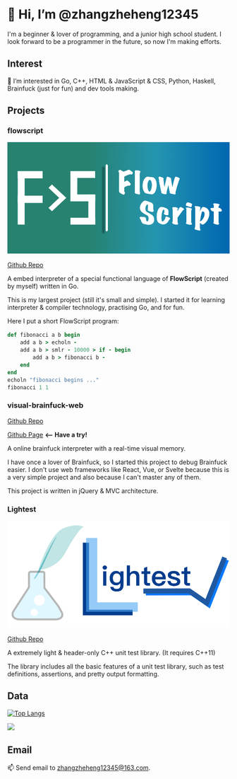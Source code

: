 # 👋 Hi, I’m @zhangzheheng12345

I'm a beginner & lover of programming, and a junior high school student.
I look forward to be a programmer in the future, so now I'm making efforts.

## Interest

👀 I’m interested in Go, C++, HTML & JavaScript & CSS, Python, Haskell, Brainfuck (just for fun) and dev tools making.

## Projects

### flowscript

![FlowScript!](imgs/flowscript.png)

[Github Repo](https://github.com/zhangzheheng12345/flowscript)

A embed interpreter of a special functional language of **FlowScript** (created by myself) written in Go.

This is my largest project (still it's small and simple).
I started it for learning interpreter & compiler technology, practising Go, and for fun.

Here I put a short FlowScript program:

<!-- highlight FlowScript as Ruby -->
```ruby
def fibonacci a b begin
    add a b > echoln -
    add a b > smlr - 10000 > if - begin
        add a b > fibonacci b -
    end
end
echoln "fibonacci begins ..."
fibonacci 1 1
```

### visual-brainfuck-web

[Github Repo](https://github.com/zhangzheheng12345/visual-brainfuck-web)

[Github Page](https://zhangzheheheng12345.github.io/visual-brainfuck-web) **<-- Have a try!**

A online brainfuck interpreter with a real-time visual memory.

I have once a lover of Brainfuck, so I started this project to debug Brainfuck easier.
I don't use web frameworks like React, Vue, or Svelte because this is a very simple project and also because I can't master any of them.

This project is written in jQuery & MVC architecture.

### Lightest

![Lightest](imgs/lightest.png)

[Github Repo](https://github.com/zhangzheheng12345/Lightest)

A extremely light & header-only C++ unit test library. (It requires C++11)

The library includes all the basic features of a unit test library, such as test definitions, assertions, and pretty output formatting.

## Data

[![Top Langs](https://github-readme-stats.vercel.app/api/top-langs/?username=zhangzheheng12345&layout=compact)](https://github.com/zhangzheheng12345/github-readme-stats)

![](https://github-readme-stats.vercel.app/api?username=zhangzheheng12345&show_icons=true&theme=tokyonight)

## Email

📫 Send email to zhangzheheng12345@163.com.
